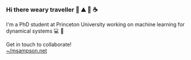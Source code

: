 ### Hi there weary traveller 🌲 ⛰️ 🌙 ☕

I'm a PhD student at Princeton University working on machine learning for dynamical systems  💻 🤖      

Get in touch to collaborate! \
[~/msampson.net](https://www.msampson.net/)



